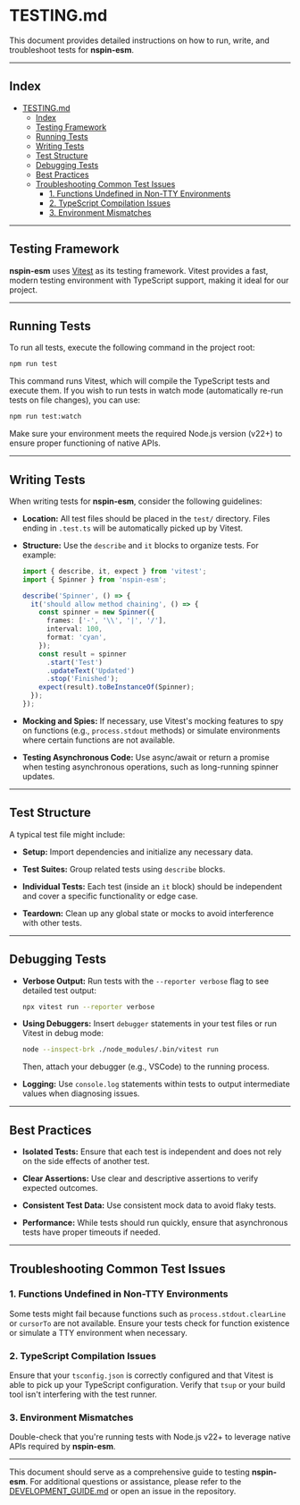 # TESTING.md

This document provides detailed instructions on how to run, write, and troubleshoot tests for **nspin-esm**.

---

## Index

- [TESTING.md](#testingmd)
  - [Index](#index)
  - [Testing Framework](#testing-framework)
  - [Running Tests](#running-tests)
  - [Writing Tests](#writing-tests)
  - [Test Structure](#test-structure)
  - [Debugging Tests](#debugging-tests)
  - [Best Practices](#best-practices)
  - [Troubleshooting Common Test Issues](#troubleshooting-common-test-issues)
    - [1. Functions Undefined in Non-TTY Environments](#1-functions-undefined-in-non-tty-environments)
    - [2. TypeScript Compilation Issues](#2-typescript-compilation-issues)
    - [3. Environment Mismatches](#3-environment-mismatches)

---

## Testing Framework

**nspin-esm** uses [Vitest](https://vitest.dev/) as its testing framework. Vitest provides a fast, modern testing environment with TypeScript support, making it ideal for our project.

---

## Running Tests

To run all tests, execute the following command in the project root:

```bash
npm run test
```

This command runs Vitest, which will compile the TypeScript tests and execute them. If you wish to run tests in watch mode (automatically re-run tests on file changes), you can use:

```bash
npm run test:watch
```

Make sure your environment meets the required Node.js version (v22+) to ensure proper functioning of native APIs.

---

## Writing Tests

When writing tests for **nspin-esm**, consider the following guidelines:

- **Location:**
  All test files should be placed in the `test/` directory. Files ending in `.test.ts` will be automatically picked up by Vitest.

- **Structure:**
  Use the `describe` and `it` blocks to organize tests. For example:

  ```typescript
  import { describe, it, expect } from 'vitest';
  import { Spinner } from 'nspin-esm';

  describe('Spinner', () => {
    it('should allow method chaining', () => {
      const spinner = new Spinner({
        frames: ['-', '\\', '|', '/'],
        interval: 100,
        format: 'cyan',
      });
      const result = spinner
        .start('Test')
        .updateText('Updated')
        .stop('Finished');
      expect(result).toBeInstanceOf(Spinner);
    });
  });
  ```

- **Mocking and Spies:**
  If necessary, use Vitest's mocking features to spy on functions (e.g., `process.stdout` methods) or simulate environments where certain functions are not available.

- **Testing Asynchronous Code:**
  Use async/await or return a promise when testing asynchronous operations, such as long-running spinner updates.

---

## Test Structure

A typical test file might include:

- **Setup:**
  Import dependencies and initialize any necessary data.

- **Test Suites:**
  Group related tests using `describe` blocks.

- **Individual Tests:**
  Each test (inside an `it` block) should be independent and cover a specific functionality or edge case.

- **Teardown:**
  Clean up any global state or mocks to avoid interference with other tests.

---

## Debugging Tests

- **Verbose Output:**
  Run tests with the `--reporter verbose` flag to see detailed test output:

  ```bash
  npx vitest run --reporter verbose
  ```

- **Using Debuggers:**
  Insert `debugger` statements in your test files or run Vitest in debug mode:

  ```bash
  node --inspect-brk ./node_modules/.bin/vitest run
  ```

  Then, attach your debugger (e.g., VSCode) to the running process.

- **Logging:**
  Use `console.log` statements within tests to output intermediate values when diagnosing issues.

---

## Best Practices

- **Isolated Tests:**
  Ensure that each test is independent and does not rely on the side effects of another test.

- **Clear Assertions:**
  Use clear and descriptive assertions to verify expected outcomes.

- **Consistent Test Data:**
  Use consistent mock data to avoid flaky tests.

- **Performance:**
  While tests should run quickly, ensure that asynchronous tests have proper timeouts if needed.

---

## Troubleshooting Common Test Issues

### 1. Functions Undefined in Non-TTY Environments

Some tests might fail because functions such as `process.stdout.clearLine` or `cursorTo` are not available. Ensure your tests check for function existence or simulate a TTY environment when necessary.

### 2. TypeScript Compilation Issues

Ensure that your `tsconfig.json` is correctly configured and that Vitest is able to pick up your TypeScript configuration. Verify that `tsup` or your build tool isn't interfering with the test runner.

### 3. Environment Mismatches

Double-check that you're running tests with Node.js v22+ to leverage native APIs required by **nspin-esm**.

---

This document should serve as a comprehensive guide to testing **nspin-esm**. For additional questions or assistance, please refer to the [DEVELOPMENT_GUIDE.md](./DEVELOPMENT_GUIDE.md) or open an issue in the repository.
